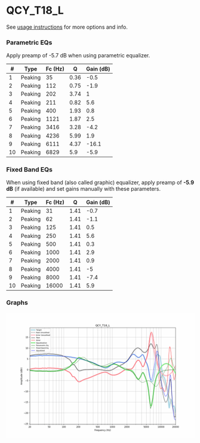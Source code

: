 # QCY_T18_L
See [usage instructions](https://github.com/jaakkopasanen/AutoEq#usage) for more options and info.

### Parametric EQs
Apply preamp of -5.7 dB when using parametric equalizer.

|   # | Type    |   Fc (Hz) |    Q |   Gain (dB) |
|-----|---------|-----------|------|-------------|
|   1 | Peaking |        35 | 0.36 |        -0.5 |
|   2 | Peaking |       112 | 0.75 |        -1.9 |
|   3 | Peaking |       202 | 3.74 |         1   |
|   4 | Peaking |       211 | 0.82 |         5.6 |
|   5 | Peaking |       400 | 1.93 |         0.8 |
|   6 | Peaking |      1121 | 1.87 |         2.5 |
|   7 | Peaking |      3416 | 3.28 |        -4.2 |
|   8 | Peaking |      4236 | 5.99 |         1.9 |
|   9 | Peaking |      6111 | 4.37 |       -16.1 |
|  10 | Peaking |      6829 | 5.9  |        -5.9 |

### Fixed Band EQs
When using fixed band (also called graphic) equalizer, apply preamp of **-5.9 dB** (if available) and set gains manually with these parameters.

|   # | Type    |   Fc (Hz) |    Q |   Gain (dB) |
|-----|---------|-----------|------|-------------|
|   1 | Peaking |        31 | 1.41 |        -0.7 |
|   2 | Peaking |        62 | 1.41 |        -1.1 |
|   3 | Peaking |       125 | 1.41 |         0.5 |
|   4 | Peaking |       250 | 1.41 |         5.6 |
|   5 | Peaking |       500 | 1.41 |         0.3 |
|   6 | Peaking |      1000 | 1.41 |         2.9 |
|   7 | Peaking |      2000 | 1.41 |         0.9 |
|   8 | Peaking |      4000 | 1.41 |        -5   |
|   9 | Peaking |      8000 | 1.41 |        -7.4 |
|  10 | Peaking |     16000 | 1.41 |         5.9 |

### Graphs
![](./QCY_T18_L.png)
